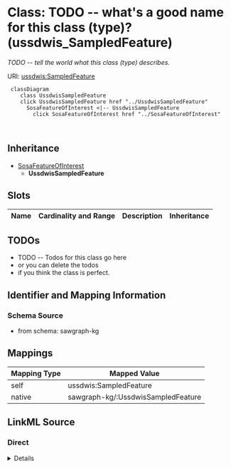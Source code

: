 

# Class: TODO -- what's a good name for this class (type)? (ussdwis_SampledFeature)


_TODO -- tell the world what this class (type) describes._





URI: [ussdwis:SampledFeature](http://sawgraph.spatialai.org/v1/us-sdwis#SampledFeature)






```mermaid
 classDiagram
    class UssdwisSampledFeature
    click UssdwisSampledFeature href "../UssdwisSampledFeature"
      SosaFeatureOfInterest <|-- UssdwisSampledFeature
        click SosaFeatureOfInterest href "../SosaFeatureOfInterest"
      
      
```





## Inheritance
* [SosaFeatureOfInterest](../classes/SosaFeatureOfInterest.md)
    * **UssdwisSampledFeature**



## Slots

| Name | Cardinality and Range | Description | Inheritance |
| ---  | --- | --- | --- |









## TODOs

* TODO -- Todos for this class go here
* or you can delete the todos
* if you think the class is perfect.

## Identifier and Mapping Information







### Schema Source


* from schema: sawgraph-kg




## Mappings

| Mapping Type | Mapped Value |
| ---  | ---  |
| self | ussdwis:SampledFeature |
| native | sawgraph-kg/:UssdwisSampledFeature |







## LinkML Source

<!-- TODO: investigate https://stackoverflow.com/questions/37606292/how-to-create-tabbed-code-blocks-in-mkdocs-or-sphinx -->

### Direct

<details>
```yaml
name: ussdwis_SampledFeature
description: TODO -- tell the world what this class (type) describes.
title: TODO -- what's a good name for this class (type)?
todos:
- TODO -- Todos for this class go here
- or you can delete the todos
- if you think the class is perfect.
notes:
- Class with 156 occurences.
from_schema: sawgraph-kg
is_a: sosa_FeatureOfInterest
class_uri: ussdwis:SampledFeature

```
</details>

### Induced

<details>
```yaml
name: ussdwis_SampledFeature
description: TODO -- tell the world what this class (type) describes.
title: TODO -- what's a good name for this class (type)?
todos:
- TODO -- Todos for this class go here
- or you can delete the todos
- if you think the class is perfect.
notes:
- Class with 156 occurences.
from_schema: sawgraph-kg
is_a: sosa_FeatureOfInterest
class_uri: ussdwis:SampledFeature

```
</details>